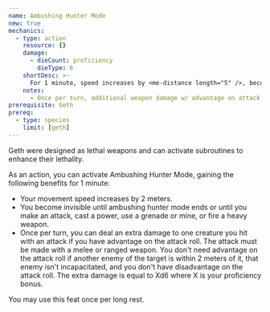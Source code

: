 ```yaml
---
name: Ambushing Hunter Mode
new: true
mechanics:
  - type: action
    resource: {}
    damage:
      - dieCount: proficiency
        dieType: 6
    shortDesc: >-
      For 1 minute, speed increases by <me-distance length="5" />, become invisible until you attack or deal damage.
    notes:
      - Once per turn, additional weapon damage w/ advantage on attack or friendly creature within <me-distance length="5" /> of target.
prerequisite: Geth
prereq:
  - type: species
    limit: [geth]
---
```

Geth were designed as lethal weapons and can activate subroutines to enhance their lethality.

As an action, you can activate Ambushing Hunter Mode, gaining the following benefits for 1 minute:

- Your movement speed increases by 2 meters.
- You become invisible until ambushing hunter mode ends or until you make an attack, cast a power, use a grenade or
mine, or fire a heavy weapon.
- Once per turn, you can deal an extra damage to one creature you hit with an attack if you have advantage on the attack
roll. The attack must be made with a melee or ranged weapon. You don't need advantage on the attack roll if
another enemy of the target is within 2 meters of it, that enemy isn't incapacitated, and you don't have
disadvantage on the attack roll. The extra damage is equal to Xd6 where X is your proficiency bonus.

You may use this feat once per long rest.





